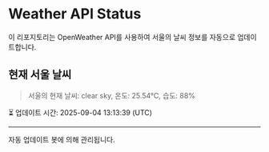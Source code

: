 
# Weather API Status

이 리포지토리는 OpenWeather API를 사용하여 서울의 날씨 정보를 자동으로 업데이트합니다.

## 현재 서울 날씨
> 서울의 현재 날씨: clear sky, 온도: 25.54°C, 습도: 88%

⏳ 업데이트 시간: 2025-09-04 13:13:39 (UTC)

---
자동 업데이트 봇에 의해 관리됩니다.
